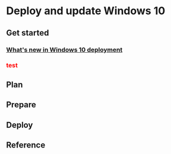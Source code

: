 # Deploy and update Windows 10

## Get started
### [What's new in Windows 10 deployment](file1.md)
### <span style="color:red">test</span>

## Plan

## Prepare

## Deploy

## Reference
